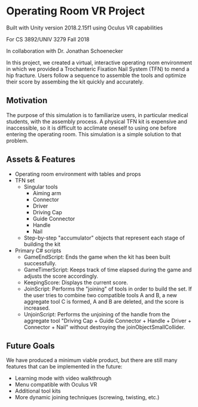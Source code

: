# Operating Room VR Project

Built with Unity version 2018.2.15f1 using Oculus VR capabilities

For CS 3892/UNIV 3279 Fall 2018

In collaboration with Dr. Jonathan Schoenecker

In this project, we created a virtual, interactive operating room environment in which we provided a Trochanteric Fixation Nail System (TFN) to mend a hip fracture. Users follow a sequence to assemble the tools and optimize their score by assembing the kit quickly and accurately.

## Motivation
The purpose of this simulation is to familiarize users, in particular medical students, with the assembly process. A physical TFN kit is expensive and inaccessible, so it is difficult to acclimate oneself to using one before entering the operating room. This simulation is a simple solution to that problem.

## Assets & Features
- Operating room environment with tables and props
- TFN set
	- Singular tools
		- Aiming arm
		- Connector
		- Driver
		- Driving Cap
		- Guide Connector
		- Handle
		- Nail
	- Step-by-step "accumulator" objects that represent each stage of building the kit
- Primary C# scripts
	- GameEndScript: Ends the game when the kit has been built successfully.
	- GameTimerScript: Keeps track of time elapsed during the game and adjusts the score accordingly.
	- KeepingScore: Displays the current score.
	- JoinScript: Performs the "joining" of tools in order to build the set. If the user tries to combine two compatible tools A and B, a new aggregate tool C is formed, A and B are deleted, and the score is increased.
	- UnjoinScript: Performs the unjoining of the handle from the aggregate tool "Driving Cap + Guide Connector + Handle + Driver + Connector + Nail" without destroying the joinObjectSmallCollider.
	
## Future Goals
We have produced a minimum viable product, but there are still many features that can be implemented in the future:

- Learning mode with video walkthrough
- Menu compatible with Oculus VR
- Additional tool kits
- More dynamic joining techniques (screwing, twisting, etc.)

